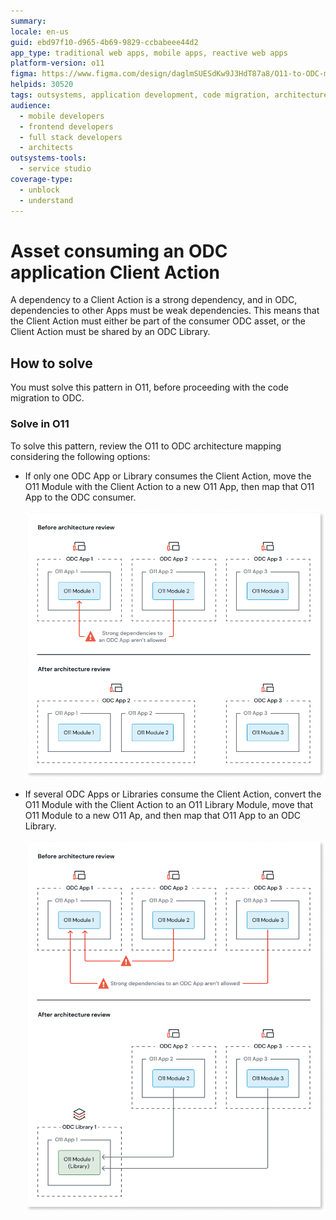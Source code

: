 ```yaml
---
summary:
locale: en-us
guid: ebd97f10-d965-4b69-9829-ccbabeee44d2
app_type: traditional web apps, mobile apps, reactive web apps
platform-version: o11
figma: https://www.figma.com/design/daglmSUESdKw9J3HdT87a8/O11-to-ODC-migration?node-id=2350-6830
helpids: 30520
tags: outsystems, application development, code migration, architecture mapping, dependency management
audience:
  - mobile developers
  - frontend developers
  - full stack developers
  - architects
outsystems-tools:
  - service studio
coverage-type:
  - unblock
  - understand
---
```


# Asset consuming an ODC application Client Action

A dependency to a Client Action is a strong dependency, and in ODC, dependencies to other Apps must be weak dependencies.
This means that the Client Action must either be part of the consumer ODC asset, or the Client Action must be shared by an ODC Library.

## How to solve

You must solve this pattern in O11, before proceeding with the code migration to ODC.

### Solve in O11

To solve this pattern, review the O11 to ODC architecture mapping considering the following options:

* If only one ODC App or Library consumes the Client Action, move the O11 Module with the Client Action to a new O11 App, then map that O11 App to the ODC consumer.

    ![Diagram showing the architecture review process. Before the review, O11 Module 1 is within ODC App 1. After the review, O11 Module 1 is moved to O11 App 4 and mapped to the ODC consumer.](images/review-arch-consolidate-diag.png "Architecture Review Process for Single ODC App or Library")

* If several ODC Apps or Libraries consume the Client Action, convert the O11 Module with the Client Action to an O11 Library Module, move that O11 Module to a new O11 Ap, and then map that O11 App to an ODC Library.

    ![Diagram showing the architecture review process. Before the review, O11 Modules are within ODC Apps. After the review, O11 Module 1 is moved to O11 App 4 and shared as a library in ODC Library 1.](images/review-arch-move-to-lib-1-diag.png "Architecture Review Process for Multiple ODC Apps or Libraries")
